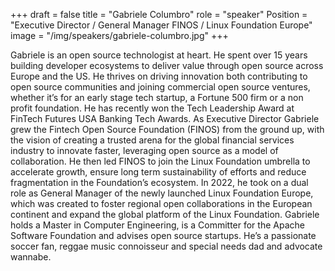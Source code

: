 +++
draft = false
title = "Gabriele Columbro"
role = "speaker"
Position = "Executive Director / General Manager FINOS / Linux Foundation Europe"
image = "/img/speakers/gabriele-columbro.jpg"
+++

Gabriele is an open source technologist at heart. He spent over 15 years building developer ecosystems to deliver value through open source across Europe and the US. He thrives on driving innovation both contributing to open source communities and joining commercial open source ventures, whether it’s for an early stage tech startup, a Fortune 500 firm or a non profit foundation. He has recently won the Tech Leadership Award at FinTech Futures USA Banking Tech Awards. 
As Executive Director Gabriele grew the Fintech Open Source Foundation (FINOS) from the ground up, with the vision of creating a trusted arena for the global financial services industry to innovate faster, leveraging open source as a model of collaboration. He then led FINOS to join the Linux Foundation umbrella to accelerate growth, ensure long term sustainability of efforts and reduce fragmentation in the Foundation’s ecosystem. In 2022, he took on a dual role as General Manager of the newly launched Linux Foundation Europe, which was created to foster regional open collaborations in the European continent and expand the global platform of the Linux Foundation. 
Gabriele holds a Master in Computer Engineering, is a Committer for the Apache Software Foundation and advises open source startups. He’s a passionate soccer fan, reggae music connoisseur and special needs dad and advocate wannabe.